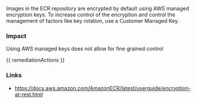 
Images in the ECR repository are encrypted by default using AWS managed encryption keys. To increase control of the encryption and control the management of factors like key rotation, use a Customer Managed Key.

### Impact
Using AWS managed keys does not allow for fine grained control

<!-- DO NOT CHANGE -->
{{ remediationActions }}

### Links
- https://docs.aws.amazon.com/AmazonECR/latest/userguide/encryption-at-rest.html
        